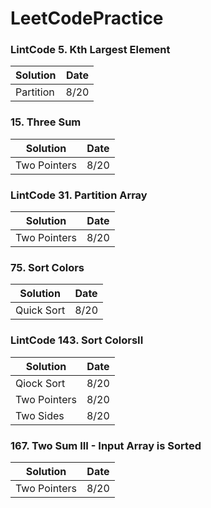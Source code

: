 # LeetCodePractice

### LintCode 5. Kth Largest Element
|Solution |Date|
|---------|----|
|Partition|8/20|

### 15. Three Sum
|Solution |Date|
|---------|----|
|Two Pointers|8/20|

### LintCode 31. Partition Array
|Solution |Date|
|---------|----|
|Two Pointers|8/20|

### 75. Sort Colors
|Solution|Date|
|--------|----|
|Quick Sort|8/20|

### LintCode 143. Sort ColorsII
|Solution|Date|
|--------|----|
|Qiock Sort|8/20|
|Two Pointers|8/20|
|Two Sides|8/20|

### 167. Two Sum III - Input Array is Sorted
|Solution |Date|
|---------|----|
|Two Pointers|8/20|
